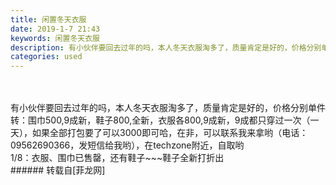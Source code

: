 ```yaml
---
title: 闲置冬天衣服
date: 2019-1-7 21:43
keywords: 闲置冬天衣服
description: 有小伙伴要回去过年的吗，本人冬天衣服淘多了，质量肯定是好的，价格分别单件转：围巾500,9成新，鞋子800,全新，衣服各800,9成新，9成都只穿过一次（一天），如果全部打包要了可以3000即可哈，在非，可以联系我来拿哟（电话：09562690366，发短信给我哟），在techzone附近，自取哟1/8：衣服、围巾已售罄，还有鞋子~~~鞋子全新打折出
categories: used
---
```

<td class="t_f" id="postmessage_2636404">

<br/>
<br/>
有小伙伴要回去过年的吗，本人冬天衣服淘多了，质量肯定是好的，价格分别单件转：围巾500,9成新，鞋子800,全新，衣服各800,9成新，9成都只穿过一次（一天），如果全部打包要了可以3000即可哈，在非，可以联系我来拿哟（电话：09562690366，发短信给我哟），在techzone附近，自取哟<br/>
1/8：衣服、围巾已售罄，还有鞋子~~~鞋子全新打折出<br/>
</td>
###### 转载自[菲龙网]